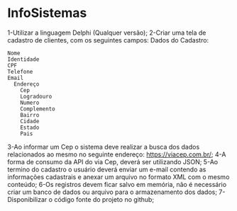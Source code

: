 # InfoSistemas

1-Utilizar a linguagem Delphi (Qualquer versão);
2-Criar uma tela de cadastro de clientes, com os seguintes campos:
  Dados do Cadastro:

    Nome
    Identidade
    CPF
    Telefone
    Email
      Endereço
        Cep
        Logradouro
        Numero  
        Complemento
        Bairro
        Cidade
        Estado
        Pais
        
3-Ao informar um Cep o sistema deve realizar a busca dos dados relacionados ao mesmo no seguinte endereço: https://viacep.com.br/;
4-A forma de consumo da API do via Cep, deverá ser utilizando JSON;
5-Ao termino do cadastro o usuário deverá enviar um e-mail contendo as informações cadastrais e anexar um arquivo no formato XML com o mesmo conteúdo;
6-Os registros devem ficar salvo em memória, não é necessário criar um banco de dados ou arquivo para o armazenamento dos dados;
7-Disponibilizar o código fonte do projeto no github;
